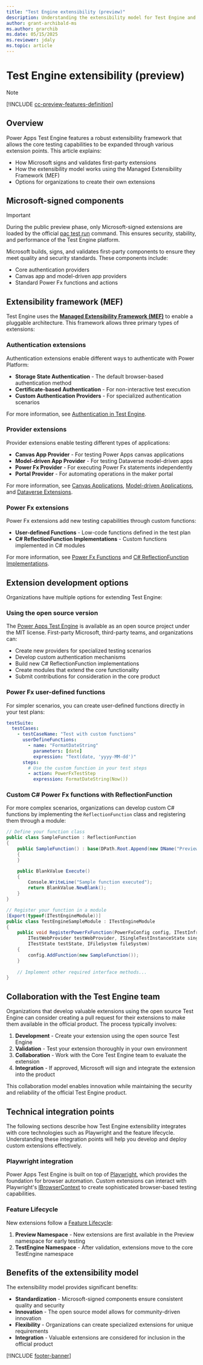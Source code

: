 ```yaml
---
title: "Test Engine extensibility (preview)"
description: Understanding the extensibility model for Test Engine and the role of Microsoft-signed components
author: grant-archibald-ms
ms.author: grarchib
ms.date: 05/15/2025
ms.reviewer: jdaly
ms.topic: article
---
```

# Test Engine extensibility (preview)

> [!NOTE]
> [!INCLUDE [cc-preview-features-definition](../includes/cc-preview-features-definition.md)]

## Overview

Power Apps Test Engine features a robust extensibility framework that allows the core testing capabilities to be expanded through various extension points. This article explains:

- How Microsoft signs and validates first-party extensions
- How the extensibility model works using the Managed Extensibility Framework (MEF)
- Options for organizations to create their own extensions

## Microsoft-signed components

> [!IMPORTANT]
> During the public preview phase, only Microsoft-signed extensions are loaded by the official [pac test run](../developer/cli/reference/test.md#pac-test-run) command. This ensures security, stability, and performance of the Test Engine platform.

Microsoft builds, signs, and validates first-party components to ensure they meet quality and security standards. These components include:

- Core authentication providers
- Canvas app and model-driven app providers
- Standard Power Fx functions and actions

## Extensibility framework (MEF)

Test Engine uses the **[Managed Extensibility Framework (MEF)](/dotnet/framework/mef/)** to enable a pluggable architecture. This framework allows three primary types of extensions:

### Authentication extensions

Authentication extensions enable different ways to authenticate with Power Platform:

- **Storage State Authentication** - The default browser-based authentication method
- **Certificate-based Authentication** - For non-interactive test execution
- **Custom Authentication Providers** - For specialized authentication scenarios

For more information, see [Authentication in Test Engine](./authentication.md).

### Provider extensions

Provider extensions enable testing different types of applications:

- **Canvas App Provider** - For testing Power Apps canvas applications
- **Model-driven App Provider** - For testing Dataverse model-driven apps
- **Power Fx Provider** - For executing Power Fx statements independently
- **Portal Provider** - For automating operations in the maker portal

For more information, see [Canvas Applications](./canvas-application.md), [Model-driven Applications](./model-driven-application.md), and [Dataverse Extensions](./dataverse.md).

### Power Fx extensions

Power Fx extensions add new testing capabilities through custom functions:

- **User-defined Functions** - Low-code functions defined in the test plan
- **C# ReflectionFunction Implementations** - Custom functions implemented in C# modules

For more information, see [Power Fx Functions](./powerfx.md) and [C# ReflectionFunction Implementations](./powerfx-csharp.md).

## Extension development options

Organizations have multiple options for extending Test Engine:

### Using the open source version

The [Power Apps Test Engine](https://github.com/microsoft/PowerApps-TestEngine) is available as an open source project under the MIT license. First-party Microsoft, third-party teams, and organizations can:

- Create new providers for specialized testing scenarios
- Develop custom authentication mechanisms
- Build new C# ReflectionFunction implementations
- Create modules that extend the core functionality
- Submit contributions for consideration in the core product

### Power Fx user-defined functions

For simpler scenarios, you can create user-defined functions directly in your test plans:

```yaml
testSuite:
  testCases:
    - testCaseName: "Test with custom functions"
      userDefineFunctions:
        - name: "FormatDateString"
          parameters: [date]
          expression: "Text(date, 'yyyy-MM-dd')"
      steps:
        # Use the custom function in your test steps
        - action: PowerFxTestStep
          expression: FormatDateString(Now())
```

### Custom C# Power Fx functions with ReflectionFunction

For more complex scenarios, organizations can develop custom C# functions by implementing the `ReflectionFunction` class and registering them through a module:

```csharp
// Define your function class
public class SampleFunction : ReflectionFunction
{
    public SampleFunction() : base(DPath.Root.Append(new DName("Preview")), "Sample", FormulaType.Blank)
    {
    }

    public BlankValue Execute()
    {
        Console.WriteLine("Sample function executed");
        return BlankValue.NewBlank();
    }
}

// Register your function in a module
[Export(typeof(ITestEngineModule))]
public class TestEngineSampleModule : ITestEngineModule
{
    public void RegisterPowerFxFunction(PowerFxConfig config, ITestInfraFunctions testInfraFunctions, 
        ITestWebProvider testWebProvider, ISingleTestInstanceState singleTestInstanceState, 
        ITestState testState, IFileSystem fileSystem)
    {
        config.AddFunction(new SampleFunction());
    }
    
    // Implement other required interface methods...
}
```

## Collaboration with the Test Engine team

Organizations that develop valuable extensions using the open source Test Engine can consider creating a pull request for their extensions to make them available in the official product. The process typically involves:

1. **Development** - Create your extension using the open source Test Engine
2. **Validation** - Test your extension thoroughly in your own environment
3. **Collaboration** - Work with the Core Test Engine team to evaluate the extension
4. **Integration** - If approved, Microsoft will sign and integrate the extension into the product

This collaboration model enables innovation while maintaining the security and reliability of the official Test Engine product.

## Technical integration points

The following sections describe how Test Engine extensibility integrates with core technologies such as Playwright and the feature lifecycle. Understanding these integration points will help you develop and deploy custom extensions effectively.

### Playwright integration

Power Apps Test Engine is built on top of [Playwright](https://playwright.dev/), which provides the foundation for browser automation. Custom extensions can interact with Playwright's [IBrowserContext](https://playwright.dev/dotnet/docs/api/class-browsercontext) to create sophisticated browser-based testing capabilities.

### Feature Lifecycle

New extensions follow a [Feature Lifecycle](./feature-lifecycle.md):

1. **Preview Namespace** - New extensions are first available in the Preview namespace for early testing
2. **TestEngine Namespace** - After validation, extensions move to the core TestEngine namespace

## Benefits of the extensibility model

The extensibility model provides significant benefits:

- **Standardization** - Microsoft-signed components ensure consistent quality and security
- **Innovation** - The open source model allows for community-driven innovation
- **Flexibility** - Organizations can create specialized extensions for unique requirements
- **Integration** - Valuable extensions are considered for inclusion in the official product

[!INCLUDE [footer-banner](../includes/footer-banner.md)]
